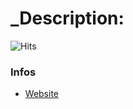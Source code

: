 

# _Description:

![Hits](https://daemonzz.xyz/assets/hits.png)

### Infos

 - [Website](https://daemonzz.xyz)

 
